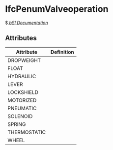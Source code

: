IfcPenumValveoperation
======================
$[ _bSI
Documentation_](https://standards.buildingsmart.org/IFC/DEV/IFC4_2/FINAL/HTML/schema//pset/penum_valveoperation.htm)


Attributes
----------
| Attribute    | Definition   |
|--------------|--------------|
| DROPWEIGHT   |              |
| FLOAT        |              |
| HYDRAULIC    |              |
| LEVER        |              |
| LOCKSHIELD   |              |
| MOTORIZED    |              |
| PNEUMATIC    |              |
| SOLENOID     |              |
| SPRING       |              |
| THERMOSTATIC |              |
| WHEEL        |              |
